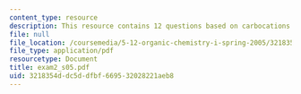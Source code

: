 ```yaml
---
content_type: resource
description: This resource contains 12 questions based on carbocations.
file: null
file_location: /coursemedia/5-12-organic-chemistry-i-spring-2005/3218354ddc5ddfbf669532028221aeb8_exam2_s05.pdf
file_type: application/pdf
resourcetype: Document
title: exam2_s05.pdf
uid: 3218354d-dc5d-dfbf-6695-32028221aeb8
---
```

